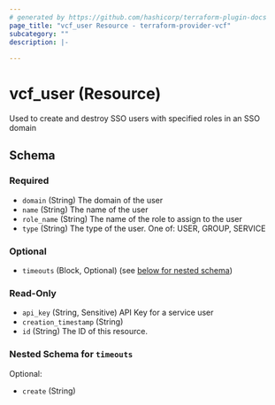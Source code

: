 ```yaml
---
# generated by https://github.com/hashicorp/terraform-plugin-docs
page_title: "vcf_user Resource - terraform-provider-vcf"
subcategory: ""
description: |-
  
---
```


# vcf_user (Resource)

Used to create and destroy SSO users with specified roles in an SSO domain 

<!-- schema generated by tfplugindocs -->
## Schema

### Required

- `domain` (String) The domain of the user
- `name` (String) The name of the user
- `role_name` (String) The name of the role to assign to the user
- `type` (String) The type of the user. One of: USER, GROUP, SERVICE

### Optional

- `timeouts` (Block, Optional) (see [below for nested schema](#nestedblock--timeouts))

### Read-Only

- `api_key` (String, Sensitive) API Key for a service user
- `creation_timestamp` (String)
- `id` (String) The ID of this resource.

<a id="nestedblock--timeouts"></a>
### Nested Schema for `timeouts`

Optional:

- `create` (String)


